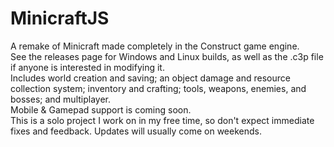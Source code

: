 # MinicraftJS
A remake of Minicraft made completely in the Construct game engine.<br>
See the releases page for Windows and Linux builds, as well as the .c3p file if anyone is interested in modifying it.<br>
Includes world creation and saving; an object damage and resource collection system; inventory and crafting; tools, weapons, enemies, and bosses; and multiplayer.<br>
Mobile & Gamepad support is coming soon.<br>
This is a solo project I work on in my free time, so don't expect immediate fixes and feedback. Updates will usually come on weekends.
